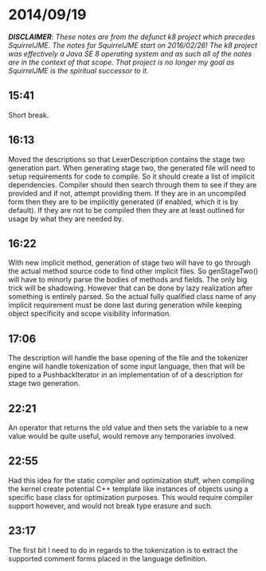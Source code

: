 # 2014/09/19

***DISCLAIMER***: _These notes are from the defunct k8 project which_
_precedes SquirrelJME. The notes for SquirrelJME start on 2016/02/26!_
_The k8 project was effectively a Java SE 8 operating system and as such_
_all of the notes are in the context of that scope. That project is no_
_longer my goal as SquirrelJME is the spiritual successor to it._

## 15:41

Short break.

## 16:13

Moved the descriptions so that LexerDescription contains the stage two
generation part. When generating stage two, the generated file will need to
setup requirements for code to compile. So it should create a list of implicit
dependencies. Compiler should then search through them to see if they are
provided and if not, attempt providing them. If they are in an uncompiled form
then they are to be implicitly generated (if enabled, which it is by default).
If they are not to be compiled then they are at least outlined for usage by
what they are needed by.

## 16:22

With new implicit method, generation of stage two will have to go through the
actual method source code to find other implicit files. So genStageTwo() will
have to minorly parse the bodies of methods and fields. The only big trick
will be shadowing. However that can be done by lazy realization after
something is entirely parsed. So the actual fully qualified class name of any
implicit requirement must be done last during generation while keeping object
specificity and scope visibility information.

## 17:06

The description will handle the base opening of the file and the tokenizer
engine will handle tokenization of some input language, then that will be
piped to a PushbackIterator in an implementation of of a description for stage
two generation.

## 22:21

An operator that returns the old value and then sets the variable to a new
value would be quite useful, would remove any temporaries involved.

## 22:55

Had this idea for the static compiler and optimization stuff, when compiling
the kernel create potential C++ template like instances of objects using a
specific base class for optimization purposes. This would require compiler
support however, and would not break type erasure and such.

## 23:17

The first bit I need to do in regards to the tokenization is to extract the
supported comment forms placed in the language definition.

